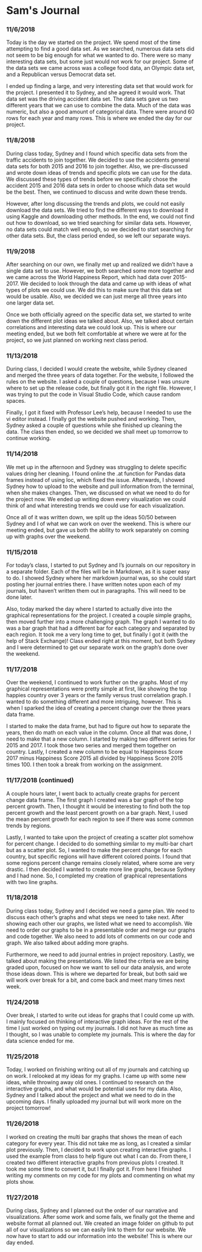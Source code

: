 # Sam's Journal
### 11/6/2018
Today is the day we started on the project. We spend most of the time attempting to find a good data set. As we searched, numerous data sets did not seem to be big enough for what we wanted to do. There were so many interesting data sets, but some just would not work for our project. Some of the data sets we came across was a college food data, an Olympic data set, and a Republican versus Democrat data set.

I ended up finding a large, and very interesting data set that would work for the project. I presented it to Sydney, and she agreed it would work. That data set was the driving accident data set. The data sets gave us two different years that we can use to combine the data. Much of the data was numeric, but also a good amount of categorical data. There were around 60 rows for each year and many rows. This is where we ended the day for our project. 

### 11/8/2018
During class today, Sydney and I found which specific data sets from the traffic accidents to join together. We decided to use the accidents general data sets for both 2015 and 2016 to join together. Also, we pre-discussed and wrote down ideas of trends and specific plots we can use for the data. We discussed these types of trends before we specifically chose the accident 2015 and 2016 data sets in order to choose which data set would be the best. Then, we continued to discuss and write down these trends. 

However, after long discussing the trends and plots, we could not easily download the data sets. We tried to find the different ways to download it using Kaggle and downloading other methods. In the end, we could not find out how to download, so we tried searching for similar data sets. However, no data sets could match well enough, so we decided to start searching for other data sets. But, the class period ended, so we left our separate ways. 
  
### 11/9/2018
After searching on our own, we finally met up and realized we didn’t have a single data set to use. However, we both searched some more together and we came across the World Happiness Report, which had data over 2015-2017. We decided to look through the data and came up with ideas of what types of plots we could use. We did this to make sure that this data set would be usable. Also, we decided we can just merge all three years into one larger data set. 

Once we both officially agreed on the specific data set, we started to write down the different plot ideas we talked about. Also, we talked about certain correlations and interesting data we could look up. This is where our meeting ended, but we both felt comfortable at where we were at for the project, so we just planned on working next class period.

### 11/13/2018
During class, I decided I would create the website, while Sydney cleaned and merged the three years of data together. For the website, I followed the rules on the website. I asked a couple of questions, because I was unsure where to set up the release code, but finally got it in the right file. However, I was trying to put the code in Visual Studio Code, which cause random spaces. 

Finally, I got it fixed with Professor Lee’s help, because I needed to use the vi editor instead. I finally got the website pushed and working. Then, Sydney asked a couple of questions while she finished up cleaning the data. The class then ended, so we decided we shall meet up tomorrow to continue working. 
  
### 11/14/2018
We met up in the afternoon and Sydney was struggling to delete specific values dring her cleaning. I found online the .at function for Pandas data frames instead of using loc, which fixed the issue. Afterwards, I showed Sydney how to upload to the website and pull information from the terminal, when she makes changes. Then, we discussed on what we need to do for the project now. We ended up writing down every visualization we could think of and what interesting trends we could use for each visualization. 

Once all of it was written down, we split up the ideas 50/50 between Sydney and I of what we can work on over the weekend. This is where our meeting ended, but gave us both the ability to work separately on coming up with graphs over the weekend. 

### 11/15/2018
For today’s class, I started to put Sydney and I’s journals on our repository in a separate folder. Each of the files will be in Markdown, as it is super easy to do. I showed Sydney where her markdown journal was, so she could start posting her journal entries there. I have written notes upon each of my journals, but haven’t written them out in paragraphs. This will need to be done later.

Also, today marked the day where I started to actually dive into the graphical representations for the project. I created a couple simple graphs, then moved further into a more challenging graph. The graph I wanted to do was a bar graph that had a different bar for each category and separated by each region. It took me a very long time to get, but finally I got it (with the help of Stack Exchange)! Class ended right at this moment, but both Sydney and I were determined to get our separate work on the graph’s done over the weekend.

### 11/17/2018
Over the weekend, I continued to work further on the graphs. Most of my graphical representations were pretty simple at first, like showing the top happies country over 3 years or the family versus trust correlation graph. I wanted to do something different and more intriguing, however. This is when I sparked the idea of creating a percent change over the three years data frame. 

I started to make the data frame, but had to figure out how to separate the years, then do math on each value in the column. Once all that was done, I need to make that a new column. I started by making two different series for 2015 and 2017. I took those two series and merged them together on country. Lastly, I created a new column to be equal to Happiness Score 2017 minus Happiness Score 2015 all divided by Happiness Score 2015 times 100. I then took a break from working on the assignment.
	
### 11/17/2018 (continued)
A couple hours later, I went back to actually create graphs for percent change data frame. The first graph I created was a bar graph of the top percent growth. Then, I thought it would be interesting to find both the top percent growth and the least percent growth on a bar graph. Next, I used the mean percent growth for each region to see if there was some common trends by regions.

Lastly, I wanted to take upon the project of creating a scatter plot somehow for percent change. I decided to do something similar to my multi-bar chart but as a scatter plot. So, I wanted to make the percent change for each country, but specific regions will have different colored points. I found that some regions percent change remains closely related, where some are very drastic. I then decided I wanted to create more line graphs, because Sydney and I had none. So, I completed my creation of graphical representations with two line graphs.
  
### 11/18/2018
During class today, Sydney and I decided we need a game plan. We need to discuss each other’s graphs and what steps we need to take next. After showing each other our graphs, we listed what we need to accomplish. We need to order our graphs to be in a presentable order and merge our graphs and code together. We also need to add lots of comments on our code and graph. We also talked about adding more graphs.

Furthermore, we need to add journal entries in project repository. Lastly, we talked about making the presentations. We listed the criteria we are being graded upon, focused on how we want to sell our data analysis, and wrote those ideas down. This is where we departed for break, but both said we will work over break for a bit, and come back and meet many times next week. 

### 11/24/2018
Over break, I started to write out ideas for graphs that I could come up with. I mainly focused on thinking of interactive graph ideas. For the rest of the time I just worked on typing out my journals. I did not have as much time as I thought, so I was unable to complete my journals. This is where the day for data science ended for me.

### 11/25/2018
Today, I worked on finishing writing out all of my journals and catching up on work. I relooked at my ideas for my graphs. I came up with some new ideas, while throwing away old ones. I continued to research on the interactive graphs, and what would be potential uses for my data. Also, Sydney and I talked about the project and what we need to do in the upcoming days. I finally uploaded my journal but will work more on the project tomorrow!

### 11/26/2018
I worked on creating the multi bar graphs that shows the mean of each category for every year. This did not take me as long, as I created a similar plot previously. Then, I decided to work upon creating interactive graphs. I used the example from class to help figure out what I can do. From there, I created two different interactive graphs from previous plots I created. It took me some time to convert it, but I finally got it. From here I finished writing my comments on my code for my plots and commenting on what my plots show. 

### 11/27/2018
During class, Sydney and I planned out the order of our narrative and visualizations. After some work and some fails, we finally got the theme and website format all planned out. We created an image folder on github to put all of our visualizations so we can easily link to them for our website. We now have to start to add our information into the website! This is where our day ended.
